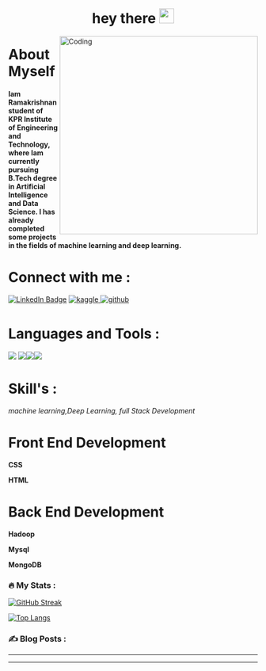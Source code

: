 <h1 align=center>
  hey there
  <img src="https://media.giphy.com/media/hvRJCLFzcasrR4ia7z/giphy.gif" width="30px"/>
</h1>
<img align="right" alt="Coding" width="400" src="https://miro.medium.com/max/1360/0*7Q3yvSIv_t0ioJ-Z.gif">

<h1>About Myself</h1>
<h4>Iam Ramakrishnan student of KPR Institute of Engineering and Technology, where Iam currently pursuing  B.Tech degree in Artificial Intelligence and Data Science. I has already completed some projects in the fields of machine learning and deep learning.</h4>






<h1>Connect with me :</h1>
<div id="Badges">
  <a href="https://www.linkedin.com/in/ramakrishnan-senapathi-5b6647229/"> <img src="https://img.shields.io/badge/LinkedIn-blue?style=for-the-badge&logo=linkedin&logoColor=white" alt="LinkedIn Badge"/></a>
<a href="https://www.kaggle.com/rocky005" target="_blank">
<img src=https://img.shields.io/badge/kaggle-%232E87FB.svg?&style=for-the-badge&logo=kaggle&logoColor=white alt=kaggle style="margin-bottom: 5px;" />
</a> 
<a href="https://github.com/RamakrishnanSenapathi" target="_blank">
<img src=https://img.shields.io/badge/github-%2324292e.svg?&style=for-the-badge&logo=github&logoColor=white alt=github style="margin-bottom: 5px;" />
</a>
</div>
<img src="https://komarev.com/ghpvc/?username=RamakrishnanSenapathi&style=flat-square&color=blue" alt=""/>
<h1>Languages and Tools :</h2>
<img src="https://img.shields.io/badge/advanced-java-green"</> <img src="https://img.shields.io/badge/advanced-python-blue"</><img src="https://img.shields.io/badge/code-c-green"</><img src="https://img.shields.io/badge/code-javaScript-green"</>

<h1>Skill's :</h1>
 <i>machine learning,Deep Learning, full Stack Development</i>
<h1> Front End Development</h1>
<p><b>CSS</b></P>
<p><b>HTML</b></p>
<h1> Back End Development</h1>
<p><b>Hadoop</b></p>
<p><b>Mysql</b></p>
<p><b>MongoDB</b></p>



### :fire: My Stats :
[![GitHub Streak](http://github-readme-streak-stats.herokuapp.com?user=RamakrishnanSenapathi&theme=dark&background=000000)](https://git.io/streak-stats)

[![Top Langs](https://github-readme-stats.vercel.app/api/top-langs/?username=RamakrishnanSenapathi&layout=compact&theme=vision-friendly-dark)](https://github.com/anuraghazra/github-readme-stats)

### :writing_hand: Blog Posts :
---
<!-- BLOG-POST-LIST:START -->
<!-- BLOG-POST-LIST:END -->
---

